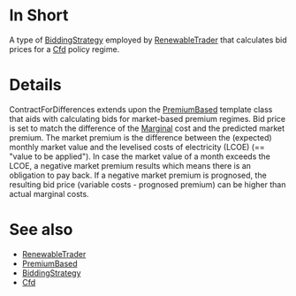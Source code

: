 # In Short
A type of [BiddingStrategy](./BiddingStrategy) employed by [RenewableTrader](../Agents/RenewableTrader) that calculates bid prices for a [Cfd](./Cfd) policy regime. 

# Details
ContractForDifferences extends upon the [PremiumBased](./PremiumBased) template class that aids with calculating bids for market-based premium regimes. 
Bid price is set to match the difference of the [Marginal](../Modules/Marginal) cost and the predicted market premium. 
The market premium is the difference between the (expected) monthly market value and the levelised costs of electricity (LCOE) (== "value to be applied").
In case the market value of a month exceeds the LCOE, a negative market premium results which means there is an obligation to pay back.
If a negative market premium is prognosed, the resulting bid price (variable costs - prognosed premium) can be higher than actual marginal costs.

# See also
* [RenewableTrader](../Agents/RenewableTrader)
* [PremiumBased](./PremiumBased)
* [BiddingStrategy](./BiddingStrategy)
* [Cfd](./Cfd)
